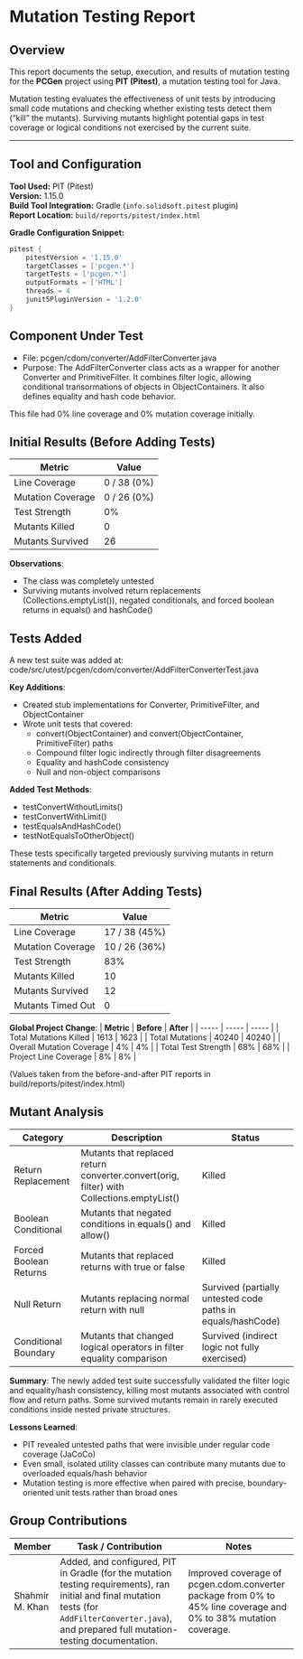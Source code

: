 # Mutation Testing Report

## Overview
This report documents the setup, execution, and results of mutation testing for the **PCGen** project using **PIT (Pitest)**, a mutation testing tool for Java.  

Mutation testing evaluates the effectiveness of unit tests by introducing small code mutations and checking whether existing tests detect them (“kill” the mutants). Surviving mutants highlight potential gaps in test coverage or logical conditions not exercised by the current suite.

---

## Tool and Configuration

**Tool Used:** PIT (Pitest)  
**Version:** 1.15.0  
**Build Tool Integration:** Gradle (`info.solidsoft.pitest` plugin)  
**Report Location:** `build/reports/pitest/index.html`  

**Gradle Configuration Snippet:**
```gradle
pitest {
    pitestVersion = '1.15.0'
    targetClasses = ['pcgen.*']
    targetTests = ['pcgen.*']
    outputFormats = ['HTML']
    threads = 4
    junit5PluginVersion = '1.2.0'
}
```

## Component Under Test

- File: pcgen/cdom/converter/AddFilterConverter.java
- Purpose: The AddFilterConverter class acts as a wrapper for another Converter and PrimitiveFilter. It combines filter logic, allowing conditional transormations of objects in ObjectContainers. It also defines equality and hash code behavior.

This file had 0% line coverage and 0% mutation coverage initially.

## Initial Results (Before Adding Tests)

| **Metric** | **Value** |
| ----- | ----- |
| Line Coverage | 0 / 38 (0%) |
| Mutation Coverage | 0 / 26 (0%) |
| Test Strength | 0% |
| Mutants Killed | 0 |
| Mutants Survived | 26 |

**Observations**:
- The class was completely untested
- Surviving mutants involved return replacements (Collections.emptyList()), negated conditionals, and forced boolean returns in equals() and hashCode()

## Tests Added

A new test suite was added at: 
code/src/utest/pcgen/cdom/converter/AddFilterConverterTest.java

**Key Additions**:
- Created stub implementations for Converter, PrimitiveFilter, and ObjectContainer
- Wrote unit tests that covered:
    - convert(ObjectContainer) and convert(ObjectContainer, PrimitiveFilter) paths
    - Compound filter logic indirectly through filter disagreements
    - Equality and hashCode consistency
    - Null and non-object comparisons

**Added Test Methods**:
- testConvertWithoutLimits()
- testConvertWithLimit()
- testEqualsAndHashCode()
- testNotEqualsToOtherObject()

These tests specifically targeted previously surviving mutants in return statements and conditionals.

## Final Results (After Adding Tests)

| **Metric** | **Value** |
| ----- | ----- |
| Line Coverage | 17 / 38 (45%) |
| Mutation Coverage | 10 / 26 (36%) |
| Test Strength | 83% |
| Mutants Killed | 10 |
| Mutants Survived | 12 |
| Mutants Timed Out | 0 |

**Global Project Change**:
| **Metric** | **Before** | **After** | 
| ----- | ----- | ----- |
| Total Mutations Killed | 1613 | 1623 |
| Total Mutations | 40240 | 40240 |
| Overall Mutation Coverage | 4% | 4% |
| Total Test Strength | 68% | 68% |
| Project Line Coverage | 8% | 8% |

(Values taken from the before-and-after PIT reports in build/reports/pitest/index.html)

## Mutant Analysis

| **Category** | **Description** | **Status** |
| ----- | ----- | ----- |
| Return Replacement | Mutants that replaced return converter.convert(orig, filter) with Collections.emptyList() | Killed |
| Boolean Conditional | Mutants that negated conditions in equals() and allow() | Killed |
Forced Boolean Returns | Mutants that replaced returns with true or false | Killed |
| Null Return | Mutants replacing normal return with null | Survived (partially untested code paths in equals/hashCode) |
| Conditional Boundary | Mutants that changed logical operators in filter equality comparison | Survived (indirect logic not fully exercised) |

**Summary**:
The newly added test suite successfully validated the filter logic and equality/hash consistency, killing most mutants associated with control flow and return paths. Some survived mutants remain in rarely executed conditions inside nested private structures.

**Lessons Learned**:
- PIT revealed untested paths that were invisible under regular code coverage (JaCoCo)
- Even small, isolated utility classes can contribute many mutants due to overloaded equals/hash behavior
- Mutation testing is more effective when paired with precise, boundary-oriented unit tests rather than broad ones

## Group Contributions

| **Member** | **Task / Contribution** | **Notes** |
| ----- | ----- | ----- | 
| Shahmir M. Khan | Added, and configured, PIT in Gradle (for the mutation testing requirements), ran initial and final mutation tests (for `AddFilterConverter.java`), and prepared full mutation-testing documentation. | Improved coverage of pcgen.cdom.converter package from 0% to 45% line coverage and 0% to 38% mutation coverage. |

